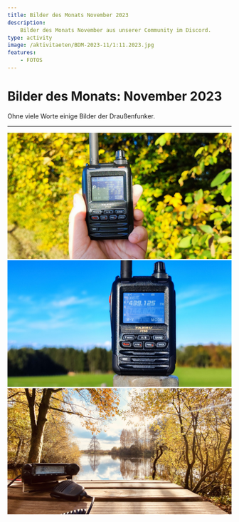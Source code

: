 ```yaml
---
title: Bilder des Monats November 2023
description:
    Bilder des Monats November aus unserer Community im Discord.
type: activity
image: /aktivitaeten/BDM-2023-11/1:11.2023.jpg
features:
    - FOTOS
---
```


# Bilder des Monats: November 2023

Ohne viele Worte einige Bilder der Draußenfunker.

----------
![Bilder des Monats](/aktivitaeten/BDM-2023-11/0:11.2023.jpg)
![Bilder des Monats](/aktivitaeten/BDM-2023-11/1:11.2023.jpg)
![Bilder des Monats](/aktivitaeten/BDM-2023-11/2:11.2023.jpg)
